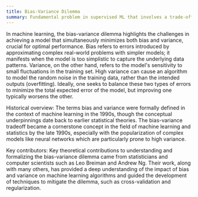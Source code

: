 ```yaml
---
title: Bias-Variance Dilemma
summary: Fundamental problem in supervised ML that involves a trade-off between a model’s ability to minimize error due to bias and error due to variance.
---
```

In machine learning, the bias-variance dilemma highlights the challenges in achieving a model that simultaneously minimizes both bias and variance, crucial for optimal performance. Bias refers to errors introduced by approximating complex real-world problems with simpler models; it manifests when the model is too simplistic to capture the underlying data patterns. Variance, on the other hand, refers to the model's sensitivity to small fluctuations in the training set. High variance can cause an algorithm to model the random noise in the training data, rather than the intended outputs (overfitting). Ideally, one seeks to balance these two types of errors to minimize the total expected error of the model, but improving one typically worsens the other.

Historical overview:
The terms bias and variance were formally defined in the context of machine learning in the 1990s, though the conceptual underpinnings date back to earlier statistical theories. The bias-variance tradeoff became a cornerstone concept in the field of machine learning and statistics by the late 1990s, especially with the popularization of complex models like neural networks which are particularly prone to high variance.

Key contributors:
Key theoretical contributions to understanding and formalizing the bias-variance dilemma came from statisticians and computer scientists such as Leo Breiman and Andrew Ng. Their work, along with many others, has provided a deep understanding of the impact of bias and variance on machine learning algorithms and guided the development of techniques to mitigate the dilemma, such as cross-validation and regularization.